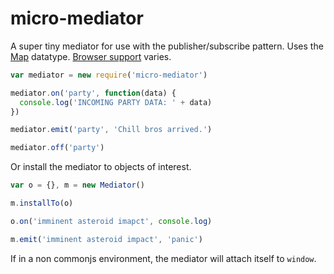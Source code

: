 # micro-mediator
A super tiny mediator for use with the publisher/subscribe pattern. Uses the [Map](https://developer.mozilla.org/en-US/docs/Web/JavaScript/Reference/Global_Objects/Map) datatype. [Browser support](https://developer.mozilla.org/en-US/docs/Web/JavaScript/Reference/Global_Objects/Map#Browser_compatibility) varies.

```javascript
var mediator = new require('micro-mediator')

mediator.on('party', function(data) {
  console.log('INCOMING PARTY DATA: ' + data)
})

mediator.emit('party', 'Chill bros arrived.')

mediator.off('party')
```

Or install the mediator to objects of interest.

```javascript
var o = {}, m = new Mediator()

m.installTo(o)

o.on('imminent asteroid imapct', console.log)

m.emit('imminent asteroid impact', 'panic')
```

If in a non commonjs environment, the mediator will attach itself to ```window```.